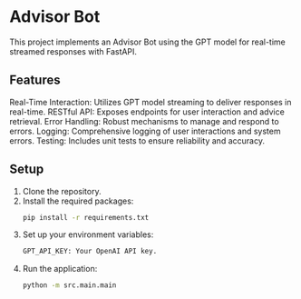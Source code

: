 # Advisor Bot

This project implements an Advisor Bot using the GPT model for real-time streamed responses with FastAPI.

## Features
Real-Time Interaction: Utilizes GPT model streaming to deliver responses in real-time.
RESTful API: Exposes endpoints for user interaction and advice retrieval.
Error Handling: Robust mechanisms to manage and respond to errors.
Logging: Comprehensive logging of user interactions and system errors.
Testing: Includes unit tests to ensure reliability and accuracy.

## Setup

1. Clone the repository.
2. Install the required packages:
   ```bash
   pip install -r requirements.txt
3. Set up your environment variables:
   ```bash
   GPT_API_KEY: Your OpenAI API key.
4. Run the application:
   ```bash
   python -m src.main.main
      
   
